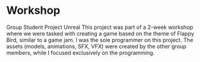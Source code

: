 # Workshop
Group Student Project Unreal
This project was part of a 2-week workshop where we were tasked with creating a game based on the theme of Flappy Bird, similar to a game jam.
I was the sole programmer on this project. The assets (models, animations, SFX, VFX) were created by the other group members, while I focused exclusively on the programming.

